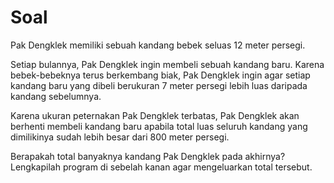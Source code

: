 # Soal
Pak Dengklek memiliki sebuah kandang bebek seluas 12 meter persegi.

Setiap bulannya, Pak Dengklek ingin membeli sebuah kandang baru. Karena bebek-bebeknya terus berkembang biak, Pak Dengklek ingin agar setiap kandang baru yang dibeli berukuran 7 meter persegi lebih luas daripada kandang sebelumnya.

Karena ukuran peternakan Pak Dengklek terbatas, Pak Dengklek akan berhenti membeli kandang baru apabila total luas seluruh kandang yang dimilikinya sudah lebih besar dari 800 meter persegi.

Berapakah total banyaknya kandang Pak Dengklek pada akhirnya? Lengkapilah program di sebelah kanan agar mengeluarkan total tersebut.